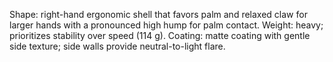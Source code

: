 Shape: right-hand ergonomic shell that favors palm and relaxed claw for larger hands with a pronounced high hump for palm contact.
Weight: heavy; prioritizes stability over speed (114 g).
Coating: matte coating with gentle side texture; side walls provide neutral-to-light flare.

